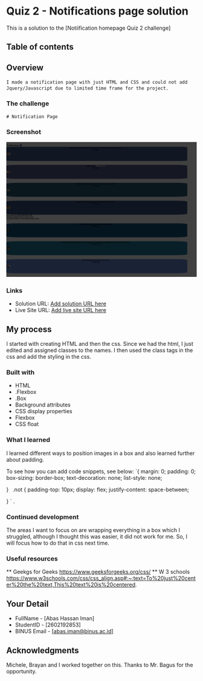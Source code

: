 # Quiz 2 - Notifications page solution

This is a solution to the [Notiification homepage Quiz 2 challenge]

## Table of contents




## Overview
    I made a notification page with just HTML and CSS and could not add Jquery/Javascript due to limited time frame for the project. 

### The challenge
    # Notification Page
### Screenshot
![Alt text](hci-task.png)

### Links

- Solution URL: [Add solution URL here](https://your-solution-url.com)
- Live Site URL: [Add live site URL here](https://your-live-site-url.com)

## My process
I started with creating HTML and then the css. Since we had the html, I just edited and assigned classes to the names. I then used the class tags in the css and add the styling in the css.

### Built with

- HTML
- .Flexbox
- .Box
- Background attributes
- CSS display properties
- Flexbox
- CSS float



### What I learned

I learned different ways to position images in a box and also learned further about padding.

To see how you can add code snippets, see below:
`{
    margin: 0;
    padding: 0;
    box-sizing: border-box;
    text-decoration: none;
    list-style: none;

}`
`
.not {
    padding-top: 10px;
    display: flex;
    justify-content: space-between;

}
`
.


### Continued development

The areas I want to focus on are wrapping everything in a box which I struggled, although I thought this was easier, it did not work for me. 
So, I will focus how to do that in  css next time.



### Useful resources

  ** Geekgs for Geeks https://www.geeksforgeeks.org/css/
  ** W 3 schools https://www.w3schools.com/css/css_align.asp#:~:text=To%20just%20center%20the%20text,This%20text%20is%20centered.



## Your Detail 

- FullName - [Abas Hassan Iman]
- StudentID - [2602192853]
- BINUS Email - [abas.iman@binus.ac.id]



## Acknowledgments

Michele, Brayan and I worked together on this. Thanks to Mr. Bagus for the opportunity.


